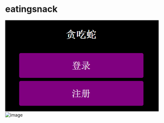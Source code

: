 # eatingsnack 
![image](https://github.com/liu181/eatingSnack/blob/master/picture/home.bmp)
![image](https://github.com/liu181/eatingSnack/public/img/blue.png)
